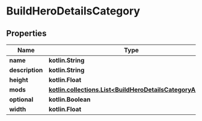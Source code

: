 
# BuildHeroDetailsCategory

## Properties
| Name | Type | Description | Notes |
| ------------ | ------------- | ------------- | ------------- |
| **name** | **kotlin.String** |  |  |
| **description** | **kotlin.String** |  |  [optional] |
| **height** | **kotlin.Float** |  |  [optional] |
| **mods** | [**kotlin.collections.List&lt;BuildHeroDetailsCategoryAbility&gt;**](BuildHeroDetailsCategoryAbility.md) |  |  [optional] |
| **optional** | **kotlin.Boolean** |  |  [optional] |
| **width** | **kotlin.Float** |  |  [optional] |



